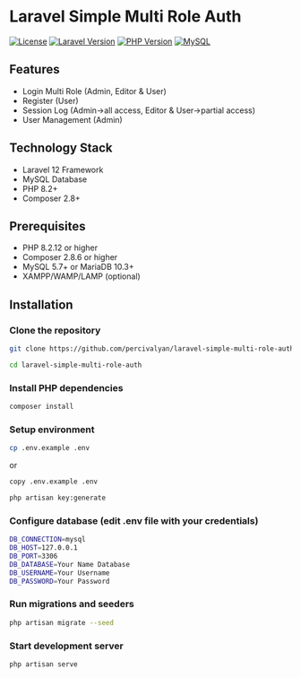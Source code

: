 # Laravel Simple Multi Role Auth

[![License](https://img.shields.io/badge/license-MIT-blue.svg)](LICENSE)
[![Laravel Version](https://img.shields.io/badge/Laravel-12.x-red.svg)](https://laravel.com)
[![PHP Version](https://img.shields.io/badge/PHP-8.2.12-777BB4.svg)](https://php.net/)
[![MySQL](https://img.shields.io/badge/MySQL-Compatible-yellow.svg)](https://www.mysql.com/)


## Features

- Login Multi Role (Admin, Editor & User)
- Register (User)
- Session Log (Admin->all access, Editor & User->partial access)
- User Management (Admin)

## Technology Stack

- Laravel 12 Framework
- MySQL Database
- PHP 8.2+
- Composer 2.8+

## Prerequisites

- PHP 8.2.12 or higher
- Composer 2.8.6 or higher
- MySQL 5.7+ or MariaDB 10.3+
- XAMPP/WAMP/LAMP (optional)

## Installation

### Clone the repository
```bash
git clone https://github.com/percivalyan/laravel-simple-multi-role-auth.git
```
```bash
cd laravel-simple-multi-role-auth
```

### Install PHP dependencies
```bash
composer install
```

### Setup environment
```bash
cp .env.example .env
```
or
```bash
copy .env.example .env
```
```bash
php artisan key:generate
```

### Configure database (edit .env file with your credentials)
```bash
DB_CONNECTION=mysql
DB_HOST=127.0.0.1
DB_PORT=3306
DB_DATABASE=Your Name Database
DB_USERNAME=Your Username
DB_PASSWORD=Your Password
```

### Run migrations and seeders
```bash
php artisan migrate --seed
```

### Start development server
```bash
php artisan serve
```
